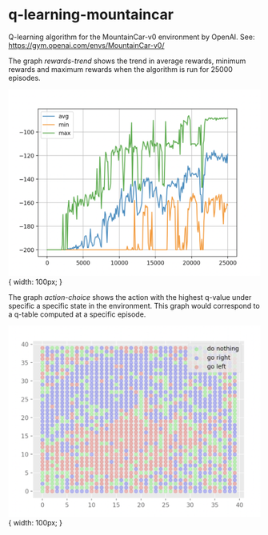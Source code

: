 # q-learning-mountaincar
Q-learning algorithm for the MountainCar-v0 environment by OpenAI. See: https://gym.openai.com/envs/MountainCar-v0/

The graph _rewards-trend_ shows the trend in average rewards, minimum rewards and maximum rewards when the algorithm is run for 25000 episodes.

![Rewards Image](./graphs/rewards-trend.png) { width: 100px; }

The graph _action-choice_ shows the action with the highest q-value under specific a specific state in the environment. This graph would correspond to a q-table computed at a specific episode.

![Actions Image](./graphs/action-choice.png) { width: 100px; }
